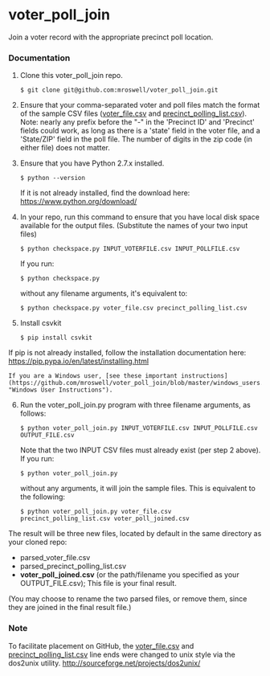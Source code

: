 voter_poll_join
=================

Join a voter record with the appropriate precinct poll location.


### Documentation

1. Clone this voter_poll_join repo.
   ```
   $ git clone git@github.com:mroswell/voter_poll_join.git
   ```

2. Ensure that your comma-separated voter and poll files match the format of the sample CSV files ([voter_file.csv](https://github.com/mroswell/voter_poll_join/raw/master/voter_file.csv "voter_file.csv")  and [precinct_polling_list.csv](https://github.com/mroswell/voter_poll_join/raw/master/precinct_polling_list.csv "precinct_polling_list.csv")). Note: nearly any prefix before the "-" in the 'Precinct ID' and 'Precinct' fields could work, as long as there is a 'state' field in the voter file, and a 'State/ZIP' field in the poll file. The number of digits in the zip code (in either file) does not matter.

3. Ensure that you have Python 2.7.x installed.
    ```
    $ python --version
    ```
    If it is not already installed, find the download here:
    https://www.python.org/download/

4. In your repo, run this command to ensure that you have local disk space available for the output files. (Substitute the names of your two input files)
   ```
   $ python checkspace.py INPUT_VOTERFILE.csv INPUT_POLLFILE.csv
   ```
   If you run:
   ```
   $ python checkspace.py
   ```
   without any filename arguments, it's equivalent to:
   ```
   $ python checkspace.py voter_file.csv precinct_polling_list.csv
   ```

5. Install csvkit
    ```
    $ pip install csvkit
    ```
If pip is not already installed, follow the installation documentation here:
https://pip.pypa.io/en/latest/installing.html

    If you are a Windows user, [see these important instructions](https://github.com/mroswell/voter_poll_join/blob/master/windows_users.md "Windows User Instructions").

6. Run the voter_poll_join.py program with three filename arguments, as follows:

    ```
    $ python voter_poll_join.py INPUT_VOTERFILE.csv INPUT_POLLFILE.csv OUTPUT_FILE.csv
    ```
    Note that the two INPUT CSV files must already exist (per step 2 above). If you run:

    ```
    $ python voter_poll_join.py
    ```
    without any arguments, it will join the sample files. This is equivalent to the following:
    ```
   $ python voter_poll_join.py voter_file.csv precinct_polling_list.csv voter_poll_joined.csv
    ```

The result will be three new files, located by default in the same directory as your cloned repo:
 - parsed_voter_file.csv
 - parsed_precinct_polling_list.csv
 - __voter_poll_joined.csv__ (or the path/filename you specified as your OUTPUT_FILE.csv); This file is your final result.

(You may choose to rename the two parsed files, or remove them, since they are joined in the final result file.)


### Note
To facilitate placement on GitHub, the [voter_file.csv](https://github.com/mroswell/voter_poll_join/raw/master/voter_file.csv "voter_file.csv")  and [precinct_polling_list.csv](https://github.com/mroswell/voter_poll_join/raw/master/precinct_polling_list.csv "precinct_polling_list.csv") line ends were changed to unix style via the dos2unix utility.
http://sourceforge.net/projects/dos2unix/


